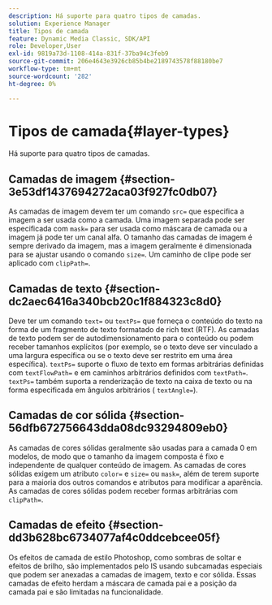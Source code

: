 ```yaml
---
description: Há suporte para quatro tipos de camadas.
solution: Experience Manager
title: Tipos de camada
feature: Dynamic Media Classic, SDK/API
role: Developer,User
exl-id: 9819a73d-1108-414a-831f-37ba94c3feb9
source-git-commit: 206e4643e3926cb85b4be2189743578f88180be7
workflow-type: tm+mt
source-wordcount: '282'
ht-degree: 0%

---
```


# Tipos de camada{#layer-types}

Há suporte para quatro tipos de camadas.

## Camadas de imagem {#section-3e53df1437694272aca03f927fc0db07}

As camadas de imagem devem ter um comando `src=` que especifica a imagem a ser usada como a camada. Uma imagem separada pode ser especificada com `mask=` para ser usada como máscara de camada ou a imagem já pode ter um canal alfa. O tamanho das camadas de imagem é sempre derivado da imagem, mas a imagem geralmente é dimensionada para se ajustar usando o comando `size=`. Um caminho de clipe pode ser aplicado com `clipPath=`.

## Camadas de texto {#section-dc2aec6416a340bcb20c1f884323c8d0}

Deve ter um comando `text=` ou `textPs=` que forneça o conteúdo do texto na forma de um fragmento de texto formatado de rich text (RTF). As camadas de texto podem ser de autodimensionamento para o conteúdo ou podem receber tamanhos explícitos (por exemplo, se o texto deve ser vinculado a uma largura específica ou se o texto deve ser restrito em uma área específica). `textPs=` suporte o fluxo de texto em formas arbitrárias definidas com  `textFlowPath=` e em caminhos arbitrários definidos com  `textPath=`. `textPs=` também suporta a renderização de texto na caixa de texto ou na forma especificada em ângulos arbitrários (  `textAngle=`).

## Camadas de cor sólida {#section-56dfb672756643dda08dc93294809eb0}

As camadas de cores sólidas geralmente são usadas para a camada 0 em modelos, de modo que o tamanho da imagem composta é fixo e independente de qualquer conteúdo de imagem. As camadas de cores sólidas exigem um atributo `color=` e `size=` ou `mask=`, além de terem suporte para a maioria dos outros comandos e atributos para modificar a aparência. As camadas de cores sólidas podem receber formas arbitrárias com `clipPath=`.

## Camadas de efeito {#section-dd3b628bc6734077af4c0ddcebcee05f}

Os efeitos de camada de estilo Photoshop, como sombras de soltar e efeitos de brilho, são implementados pelo IS usando subcamadas especiais que podem ser anexadas a camadas de imagem, texto e cor sólida. Essas camadas de efeito herdam a máscara de camada pai e a posição da camada pai e são limitadas na funcionalidade.
